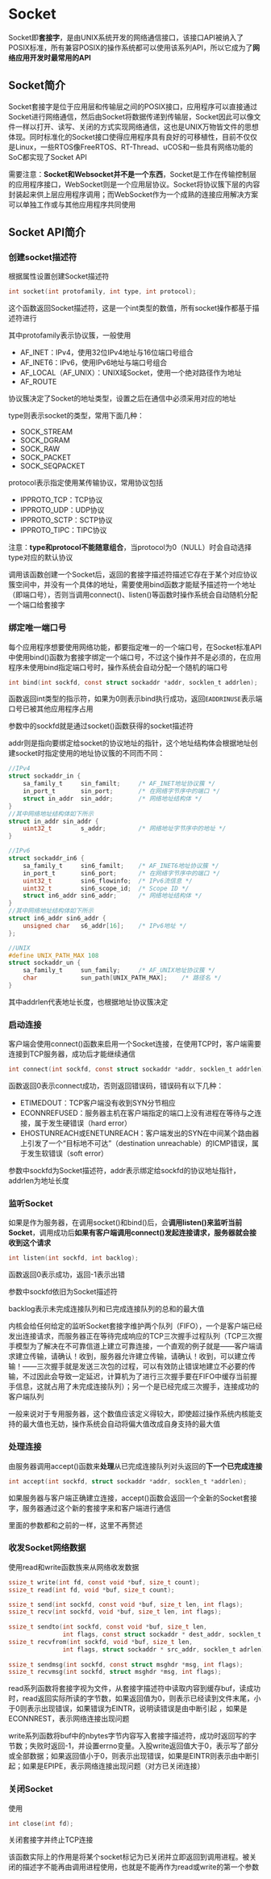 # Socket

Socket即**套接字**，是由UNIX系统开发的网络通信接口，该接口API被纳入了POSIX标准，所有兼容POSIX的操作系统都可以使用该系列API，所以它成为了**网络应用开发时最常用的API**

## Socket简介

Socket套接字是位于应用层和传输层之间的POSIX接口，应用程序可以直接通过Socket进行网络通信，然后由Socket将数据传递到传输层，Socket因此可以像文件一样以打开、读写、关闭的方式实现网络通信，这也是UNIX万物皆文件的思想体现。同时标准化的Socket接口使得应用程序具有良好的可移植性，目前不仅仅是Linux，一些RTOS像FreeRTOS、RT-Thread、uCOS和一些具有网络功能的SoC都实现了Socket API

需要注意：**Socket和Websocket并不是一个东西**，Socket是工作在传输控制层的应用程序接口，WebSocket则是一个应用层协议。Socket将协议簇下层的内容封装起来供上层应用程序调用；而WebSocket作为一个成熟的连接应用解决方案可以单独工作或与其他应用程序共同使用

## Socket API简介

### 创建socket描述符

根据属性设置创建Socket描述符

```c
int socket(int protofamily, int type, int protocol);
```

这个函数返回Socket描述符，这是一个int类型的数值，所有socket操作都基于描述符进行

其中protofamily表示协议簇，一般使用

* AF_INET：IPv4，使用32位IPv4地址与16位端口号组合
* AF_INET6：IPv6，使用IPv6地址与端口号组合
* AF_LOCAL（AF_UNIX）：UNIX域Socket，使用一个绝对路径作为地址
* AF_ROUTE

协议簇决定了Socket的地址类型，设置之后在通信中必须采用对应的地址

type则表示socket的类型，常用下面几种：

* SOCK_STREAM
* SOCK_DGRAM
* SOCK_RAW
* SOCK_PACKET
* SOCK_SEQPACKET

protocol表示指定使用某传输协议，常用协议包括

* IPPROTO_TCP：TCP协议
* IPPROTO_UDP：UDP协议
* IPPROTO_SCTP：SCTP协议
* IPPROTO_TIPC：TIPC协议

注意：**type和protocol不能随意组合**，当protocol为0（NULL）时会自动选择type对应的默认协议

调用该函数创建一个Socket后，返回的套接字描述符描述它存在于某个对应协议簇空间中，并没有一个具体的地址，需要使用bind函数才能赋予描述符一个地址（即端口号），否则当调用connect()、listen()等函数时操作系统会自动随机分配一个端口给套接字

### 绑定唯一端口号

每个应用程序想要使用网络功能，都要指定唯一的一个端口号，在Socket标准API中使用bind()函数为套接字绑定一个端口号，不过这个操作并不是必须的，在应用程序未使用bind指定端口号时，操作系统会自动分配一个随机的端口号

```c
int bind(int sockfd, const struct sockaddr *addr, socklen_t addrlen);
```

函数返回int类型的指示符，如果为0则表示bind执行成功，返回`EADDRINUSE`表示端口号已被其他应用程序占用

参数中的sockfd就是通过socket()函数获得的socket描述符

addr则是指向要绑定给socket的协议地址的指针，这个地址结构体会根据地址创建socket时指定使用的地址协议簇的不同而不同：

```c
//IPv4
struct sockaddr_in {
    sa_family_t	 	sin_familt;		/* AF_INET地址协议簇 */
    in_port_t	 	sin_port; 		/* 在网络字节序中的端口 */
    struct in_addr 	sin_addr; 		/* 网络地址结构体 */
}
//其中网络地址结构体如下所示
struct in_addr sin_addr {
    uint32_t	 	s_addr; 		/* 网络地址字节序中的地址 */
}

//IPv6
struct sockaddr_in6 {
    sa_family_t	 	sin6_familt;	/* AF_INET6地址协议簇 */
    in_port_t	 	sin6_port;		/* 在网络字节序中的端口 */
    uint32_t 		sin6_flowinfo;  /* IPv6流信息 */
    uint32_t 		sin6_scope_id;  /* Scope ID */
    struct in6_addr sin6_addr;		/* 网络地址结构体 */
}
//其中网络地址结构体如下所示
struct in6_addr sin6_addr {
	unsigned char	s6_addr[16];	/* IPv6地址 */    
};

//UNIX
#define UNIX_PATH_MAX 108
struct sockaddr_un {
    sa_family_t 	sun_family;		/* AF_UNIX地址协议簇 */
    char 			sun_path[UNIX_PATH_MAX];	/* 路径名 */
}
```

其中addrlen代表地址长度，也根据地址协议簇决定

### 启动连接

客户端会使用connect()函数来启用一个Socket连接，在使用TCP时，客户端需要连接到TCP服务器，成功后才能继续通信

```c
int connect(int sockfd, const struct sockaddr *addr, socklen_t addrlen);
```

函数返回0表示connect成功，否则返回错误码，错误码有以下几种：

* ETIMEDOUT：TCP客户端没有收到SYN分节相应
* ECONNREFUSED：服务器主机在客户端指定的端口上没有进程在等待与之连接，属于发生硬错误（hard error）
* EHOSTUNREACH或ENETUNREACH：客户端发出的SYN在中间某个路由器上引发了一个“目标地不可达”（destination unreachable）的ICMP错误，属于发生软错误（soft error）

参数中sockfd为Socket描述符，addr表示绑定给sockfd的协议地址指针，addrlen为地址长度

### 监听Socket

如果是作为服务器，在调用socket()和bind()后，会**调用listen()来监听当前Socket**，调用成功后**如果有客户端调用connect()发起连接请求，服务器就会接收到这个请求**

```c
int listen(int sockfd, int backlog);
```

函数返回0表示成功，返回-1表示出错

参数中sockfd依旧为Socket描述符

backlog表示未完成连接队列和已完成连接队列的总和的最大值

内核会给任何给定的监听Socket套接字维护两个队列（FIFO），一个是客户端已经发出连接请求，而服务器正在等待完成响应的TCP三次握手过程队列（TCP三次握手模型为了解决在不可靠信道上建立可靠连接，一个直观的例子就是——客户端请求建立传输，请确认！收到，服务器允许建立传输，请确认！收到，可以建立传输！——三次握手就是发送三次包的过程，可以有效防止错误地建立不必要的传输，不过因此会导致一定延迟，计算机为了进行三次握手要在FIFO中缓存当前握手信息，这就占用了未完成连接队列）；另一个是已经完成三次握手，连接成功的客户端队列

一般来说对于专用服务器，这个数值应该定义得较大，即使超过操作系统内核能支持的最大值也无妨，操作系统会自动将偏大值改成自身支持的最大值

### 处理连接

由服务器调用accept()函数来**处理**从已完成连接队列对头返回的**下一个已完成连接**

```c
int accept(int sockfd, struct sockaddr *addr, socklen_t *addrlen);
```

如果服务器与客户端正确建立连接，accept()函数会返回一个全新的Socket套接字，服务器通过这个新的套接字来和客户端进行通信

里面的参数都和之前的一样，这里不再赘述

### 收发Socket网络数据

使用read和write函数族来从网络收发数据

```c
ssize_t write(int fd, const void *buf, size_t count);
ssize_t read(int fd, void *buf, size_t count);

ssize_t send(int sockfd, const void *buf, size_t len, int flags);
ssize_t recv(int sockfd, void *buf, size_t len, int flags);
    
ssize_t sendto(int sockfd, const void *buf, size_t len, 
               int flags, const struct sockaddr * dest_addr, socklen_t adrlen);
ssize_t recvfrom(int sockfd, void *buf, size_t len, 
               int flags, struct sockaddr * src_addr, socklen_t adrlen);
    
ssize_t sendmsg(int sockfd, const struct msghdr *msg, int flags);
ssize_t recvmsg(int sockfd, struct msghdr *msg, int flags);
```

read系列函数将套接字视为文件，从套接字描述符中读取内容到缓存buf，读成功时，read返回实际所读的字节数，如果返回值为0，则表示已经读到文件末尾，小于0则表示出现错误，如果错误为EINTR，说明读错误是由中断引起 ，如果是ECONNREST，表示网络连接出现问题

write系列函数将buf中的nbytes字节内容写入套接字描述符，成功时返回写的字节数；失败时返回-1，并设置errno变量。入股write返回值大于0，表示写了部分或全部数据；如果返回值小于0，则表示出现错误，如果是EINTR则表示由中断引起；如果是EPIPE，表示网络连接出现问题（对方已关闭连接）

### 关闭Socket

使用

```c
int close(int fd);
```

关闭套接字并终止TCP连接

该函数实际上的作用是将某个socket标记为已关闭并立即返回到调用进程。被关闭的描述字不能再由调用进程使用，也就是不能再作为read或write的第一个参数

